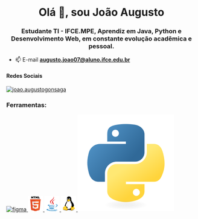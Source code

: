 <h1 align="center">Olá 👋, sou João Augusto</h1>
<h3 align="center">Estudante TI - IFCE.MPE, Aprendiz em Java, Python e Desenvolvimento Web, em constante evolução acadêmica e pessoal.</h3>

- 📫 E-mail **augusto.joao07@aluno.ifce.edu.br**

<h4 align="left">Redes Sociais</h4>
<p alinhar="esquerda">
<a href="https://instagram.com/joao.augustogonsaga" target="blank"><img alinhar="center" src="https://raw.githubusercontent.com/rahuldkjain/github-profile-readme-generator/master/src/images/icons/Social/instagram.svg" alt="joao.augustogonsaga" height="30" width="40" /></a>
</p>

<h3 align="left">Ferramentas:</h3>
<p align="left"> <a href="https://www.figma.com/" target="_blank" rel="noreferrer"> <img src="https://www.vectorlogo.zone/logos/figma/figma-icon.svg" alt="figma" width="40" height="40"/> </a> <a href="https://www.w3.org/html/" target="_blank" rel="noreferrer"> <img src="https://raw.githubusercontent.com/devicons/devicon/master/icons/html5/html5-original-wordmark.svg" alt="html5" width="40" height="40"/> </a> <a href="https://www.java.com" target="_blank" rel="noreferrer"> <img src="https://raw.githubusercontent.com/devicons/devicon/master/icons/java/java-original.svg" alt="java" width="40" height="40"/> </a> <a href="https://www.linux.org/" target="_blank" rel="noreferrer"> <img src="https://raw.githubusercontent.com/devicons/devicon/master/icons/linux/linux-original.svg" alt="linux" width="40" height="40"/> </a> <a href="https://www.python.org" target="_blank" rel="noreferrer"> <img src="https://raw.githubusercontent.com/devicons/devicon/master/icons/python/python-original.svg" alt="python" largura="40" altura="40"/> </a> </p>


<!--
**Augusto1804/Augusto1804** is a ✨ _special_ ✨ repository because its `README.md` (this file) appears on your GitHub profile.

Here are some ideas to get you started:

- 🔭 I’m currently working on ...
- 🌱 I’m currently learning ...
- 👯 I’m looking to collaborate on ...
- 🤔 I’m looking for help with ...
- 💬 Ask me about ...
- 📫 How to reach me: ...
- 😄 Pronouns: ...
- ⚡ Fun fact: ...
-->
